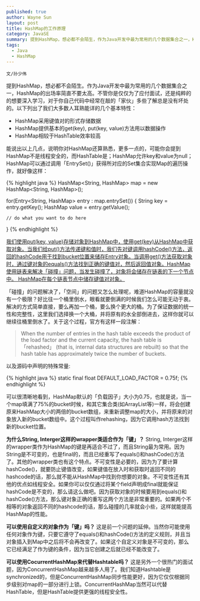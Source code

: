 ```yaml
---
published: true
author: Wayne Sun
layout: post
title: HashMap的工作原理
category: JavaSE
summary: 提到HashMap，想必都不会陌生，作为Java开发中最为常用的几个数据集合之一，HashMap的出场率简直不要太高。不管你是仅仅为了应付面试，还是纯粹的的想要深入学习，对于你自己代码中经常在敲的「家伙」多些了解总是没有坏处的。
tags:
  - Java
  - HashMap
---
```


`文/孙少伟`

提到HashMap，想必都不会陌生。作为Java开发中最为常用的几个数据集合之一，HashMap的出场率简直不要太高。不管你是仅仅为了应付面试，还是纯粹的的想要深入学习，对于你自己代码中经常在敲的「家伙」多些了解总是没有坏处的。以下列出了我们大多数人耳熟能详的几个基本特性：

* HashMap采用键值对的形式存储数据
* HashMap提供基本的get(key), put(key, value)方法用以数据操作
* HashMap相较于HashTable效率较高

能说出以上几点，说明你对HashMap还算熟悉，更多一点的，可能你会提到HashMap不是线程安全的，而HashTable是；HashMap允许key和value为null；HashMap可以通过调用「EntrySet()」获得所对应的Set集合实现Map的遍历操作，就好像这样：

{% highlight java %}
HashMap<String, HashMap> map = new HashMap<String, HashMap>();

for(Entry<String, HashMap> entry : map.entrySet()) {
    String key = entry.getKey();
    HashMap value = entry.getValue();

    // do what you want to do here
}
{% endhighlight %}

<u>我们使用put(key, value)存储对象到HashMap中，使用get(key)从HashMap中获取对象。当我们给put()方法传递键和值时，我们先对键调用hashCode()方法，返回的hashCode用于找到bucket位置来储存Entry对象。当调用get()方法获取对象时，通过键对象的equals()方法找到正确的键值对，然后返回值对象。HashMap使用链表来解决「碰撞」问题，当发生碰撞了，对象将会储存在链表的下一个节点中。 HashMap在每个链表节点中储存键值对对象。</u>

「碰撞」的问题解决了，「空间」的问题又怎么处理呢，难道HashMap的容量就没有一个极限？好比往一个桶里倒水，眼看就要倒满的时候我们怎么可能无动于衷。解决的方式简单直接，要么再加一个桶，要么换个更大的桶。为了保证数据的统一性和完整性，这里我们选择换一个大桶，并将原有的水全部倒进去，这样你就可以继续往桶里倒水了。关于这个过程，官方有这样一段注解：

> When the number of entries in the hash table exceeds the product of the load factor and the current capacity, the hash table is 「rehashed」 (that is, internal data structures are rebuilt) so that the hash table has approximately twice the number of buckets.

以及源码中声明的特殊常量:

{% highlight java %}
static final float DEFAULT_LOAD_FACTOR = 0.75f;
{% endhighlight %}

可以很清晰地看到，HashMap默认的「负载因子」大小为0.75，也就是说，当一个map填满了75%的bucket时候，和其它集合类(如ArrayList等)一样，将会创建原来HashMap大小的两倍的bucket数组，来重新调整map的大小，并将原来的对象放入新的bucket数组中。这个过程叫作rehashing，因为它调用hash方法找到新的bucket位置。

**为什么String, Interger这样的wrapper类适合作为「键」？** 
String, Interger这样的wrapper类作为HashMap的键是再适合不过了，而且String最为常用。因为String是不可变的，也是final的，而且已经重写了equals()和hashCode()方法了。其他的wrapper类也有这个特点。不可变性是必要的，因为为了要计算hashCode()，就要防止键值改变，如果键值在放入时和获取时返回不同的hashcode的话，那么就不能从HashMap中找到你想要的对象。不可变性还有其他的优点如线程安全。如果你可以仅仅通过将某个field声明成final就能保证hashCode是不变的，那么请这么做吧。因为获取对象的时候要用到equals()和hashCode()方法，那么键对象正确的重写这两个方法是非常重要的。如果两个不相等的对象返回不同的hashcode的话，那么碰撞的几率就会小些，这样就能提高HashMap的性能。

**可以使用自定义的对象作为「键」吗？** 
这是前一个问题的延伸。当然你可能使用任何对象作为键，只要它遵守了equals()和hashCode()方法的定义规则，并且当对象插入到Map中之后将不会再改变了。如果这个自定义对象是不可变的，那么它已经满足了作为键的条件，因为当它创建之后就已经不能改变了。

**可以使用CocurrentHashMap来代替Hashtable吗？**
这是另外一个很热门的面试题，因为ConcurrentHashMap越来越多人用了。我们知道Hashtable是synchronized的，但是ConcurrentHashMap同步性能更好，因为它仅仅根据同步级别对map的一部分进行上锁。ConcurrentHashMap当然可以代替HashTable，但是HashTable提供更强的线程安全性。